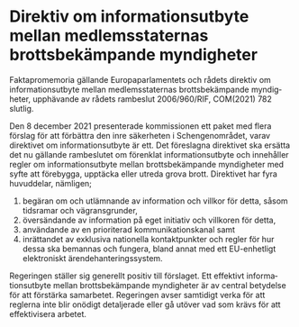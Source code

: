 # Direktiv om informationsutbyte mellan medlemsstaternas brottsbekämpande myndigheter

Faktapromemoria gällande Europa­parla­mentets och rådets direktiv om informa­tions­utbyte mellan medlems­staternas brotts­bekäm­pande myndig­heter, upp­hävande av rådets ram­beslut 2006/960/RIF, COM(2021) 782 slutlig.

Den 8 december 2021 presen­terade kom­missionen ett paket med flera förslag för att förbättra den inre säkerheten i Schengen­området, varav direk­tivet om informa­tions­utbyte är ett. Det före­slagna direktivet ska ersätta det nu gällande ram­beslutet om förenklat informa­tions­utbyte och inne­håller regler om informa­tions­utbyte mellan brotts­bekäm­pande myndig­heter med syfte att före­bygga, upptäcka eller utreda grova brott. Direk­tivet har fyra huvud­delar, nämligen;

1. begäran om och utläm­nande av informa­tion och villkor för detta, såsom tids­ramar och vägrans­grunder,
2. översändande av informa­tion på eget initiativ och villkoren för detta,
3. användande av en priori­terad kommu­nikations­kanal samt
4. inrättandet av exklu­siva natio­nella kontakt­punkter och regler för hur dessa ska bemannas och fungera, bland annat med ett EU-enhetligt elektro­niskt ärende­hanterings­system.

Regeringen ställer sig generellt positiv till förslaget. Ett effektivt informa­tions­utbyte mellan brotts­bekäm­pande myndig­heter är av central bety­delse för att för­stärka sam­arbetet. Regeringen avser sam­tidigt verka för att reglerna inte blir onödigt detalje­rade eller gå utöver vad som krävs för att effektivi­sera arbetet.

